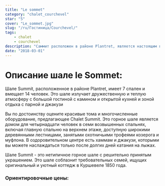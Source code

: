 ```yaml
---
title: "Le sommet"
category: "chalet_courchevel"
star: "5"
cover: "Le_sommet.jpg"
slug: "/ru/Гостиница/Courchevel/"
tags:
    - chalet
    - courchevel
description: "Саммит расположен в районе Plantret, является настоящим горным шале с очень необычным декором для семейного коттеджа. Это шале имеет привилегированное расположение недалеко от склонов и подъемников. "
date: "2018-03-01"
--- 
```

 
 # Описание шале le Sommet:
Шале Summit, расположенное в районе Plantret, имеет 7 спален и вмещает 14 человек. Это шале излучает дружественную и теплую атмосферу с большой гостиной с камином и открытой кухней и зоной отдыха с парной и джакузи

Вы по достоинству оцените красивые тома и многочисленные оборудование, предлагающее Chalet Summit. Это горное шале является домом для четырнадцати человек в семи возвышенных спальнях, включая главную спальню на верхнем этаже, доступную широкими деревянными лестницами, занятыми охотничьими трофеями козерога и муфлона. В оздоровительном центре есть хаммам и джакузи, которыми вы можете наслаждаться только после долгих дней катания на лыжах.

Шале Summit - это нетипичное горное шале с решительно принятым украшением. Это шале соблазнит требовательных семей, ищущих оригинальный и уютный коттедж в Куршевеле 1850 года.

### Ориентировочные цены: